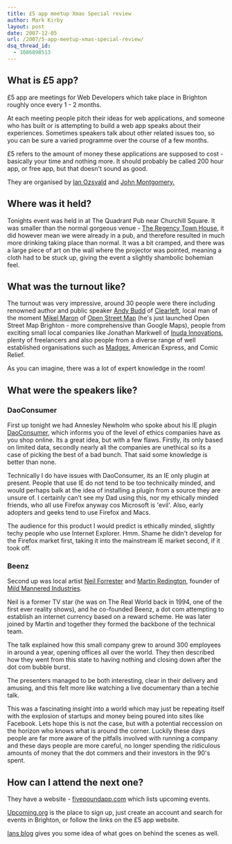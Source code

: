 ```yaml
---
title: £5 app meetup Xmas Special review
author: Mark Kirby
layout: post
date: 2007-12-05
url: /2007/5-app-meetup-xmas-special-review/
dsq_thread_id:
  - 1086898513
---
```

## What is £5 app?

£5 app are meetings for Web Developers which take place in Brighton roughly once every 1 - 2 months.

At each meeting people pitch their ideas for web applications, and someone who has built or is attempting to build a web app speaks about their experiences. Sometimes speakers talk about other related issues too, so you can be sure a varied programme over the course of a few months.

£5 refers to the amount of money these applications are supposed to cost - basically your time and nothing more. It should probably be called 200 hour app, or free app, but that doesn't sound as good.

They are organised by [Ian Ozsvald][1] and [John Montgomery. ][2]

## Where was it held?

Tonights event was held in at The Quadrant Pub near Churchill Square. It was smaller than the normal gorgeous venue - [The Regency Town House][3], it did however mean we were already in a pub, and therefore resulted in much more drinking taking place than normal. It was a bit cramped, and there was a large piece of art on the wall where the projector was pointed, meaning a cloth had to be stuck up, giving the event a slightly shambolic bohemian feel.

## What was the turnout like?

The turnout was very impressive, around 30 people were there including renowned author and public speaker [Andy Budd][4] of [Clearleft][5], local man of the moment [Mikel Maron][6] of [Open Street Map][7] (he's just launched Open Street Map Brighton - more comprehensive than Google Maps), people from exciting small local companies like Jonathan Markwell of [Inuda Innovations][8], plenty of freelancers and also people from a diverse range of well established organisations such as [Madgex][9], American Express, and Comic Relief.

As you can imagine, there was a lot of expert knowledge in the room!

## What were the speakers like?

### DaoConsumer

First up tonight we had Annesley Newholm who spoke about his IE plugin [DaoConsumer][10], which informs you of the level of ethics companies have as you shop online. Its a great idea, but with a few flaws. Firstly, its only based on limited data, secondly nearly all the companies are unethical so its a case of picking the best of a bad bunch. That said some knowledge is better than none.

Technically I do have issues with DaoConsumer, its an IE only plugin at present. People that use IE do not tend to be too technically minded, and would perhaps balk at the idea of installing a plugin from a source they are unsure of. I certainly can't see my Dad using this, nor my ethically minded friends, who all use Firefox anyway cos Microsoft is 'evil'. Also, early adopters and geeks tend to use Firefox and Macs.

The audience for this product I would predict is ethically minded, slightly techy people who use Internet Explorer. Hmm. Shame he didn't develop for the Firefox market first, taking it into the mainstream IE market second, if it took off.

### Beenz

Second up was local artist [Neil Forrester][11] and [Martin Redington][12], founder of [Mild Mannered Industries][13].

Neil is a former TV star (he was on The Real World back in 1994, one of the first ever reality shows), and he co-founded Beenz, a dot com attempting to establish an internet currency based on a reward scheme. He was later joined by Martin and together they formed the backbone of the technical team.

The talk explained how this small company grew to around 300 employees in around a year, opening offices all over the world. They then described how they went from this state to having nothing and closing down after the dot com bubble burst.

The presenters managed to be both interesting, clear in their delivery and amusing, and this felt more like watching a live documentary than a techie talk.

This was a fascinating insight into a world which may just be repeating itself with the explosion of startups and money being poured into sites like Facebook. Lets hope this is not the case, but with a potential reccession on the horizon who knows what is around the corner. Luckily these days people are far more aware of the pitfalls involved with running a company and these days people are more careful, no longer spending the ridiculous amounts of money that the dot commers and their investors in the 90's spent.

## How can I attend the next one?

They have a website - [fivepoundapp.com][14] which lists upcoming events.

[Upcoming.org][15] is the place to sign up, just create an account and search for events in Brighton, or follow the links on the £5 app website.

[Ians blog][1] gives you some idea of what goes on behind the scenes as well.

 [1]: http://ianozsvald.com/
 [2]: http://psychicorigami.com/
 [3]: http://www.rth.org.uk/
 [4]: http://www.andybudd.com/
 [5]: http://www.clearleft.com/
 [6]: http://brainoff.com/weblog/
 [7]: http://www.openstreetmap.org/
 [8]: http://www.inuda.com/
 [9]: http://www.madgex.com/
 [10]: http://www.daoconsumer.com/
 [11]: http://shardcore.org/shardpress/
 [12]: http://www.mildmanneredindustries.com/
 [13]: http://www.mildmanneredindustries.com/blog/
 [14]: http://fivepoundapp.com/
 [15]: http://upcoming.yahoo.com/
